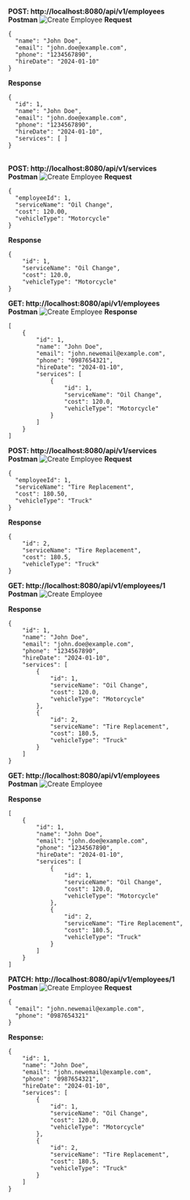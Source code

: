 **POST: http://localhost:8080/api/v1/employees**
<br/>**Postman**
![Create Employee](https://github.com/sanjeevthapamiu/vsrepo-final-exam/blob/main/screenshots/1.png)
**Request**
```
{
  "name": "John Doe",
  "email": "john.doe@example.com",
  "phone": "1234567890",
  "hireDate": "2024-01-10"
}
```
**Response**
```
{
  "id": 1,
  "name": "John Doe",
  "email": "john.doe@example.com",
  "phone": "1234567890",
  "hireDate": "2024-01-10",
  "services": [ ]
}
```
<br/>**POST: http://localhost:8080/api/v1/services**
<br/>**Postman**
![Create Employee](https://github.com/sanjeevthapamiu/vsrepo-final-exam/blob/main/screenshots/2.png)
**Request**
```
{
  "employeeId": 1,
  "serviceName": "Oil Change",
  "cost": 120.00,
  "vehicleType": "Motorcycle"
}
```
**Response**
```
{
    "id": 1,
    "serviceName": "Oil Change",
    "cost": 120.0,
    "vehicleType": "Motorcycle"
}
```
**GET: http://localhost:8080/api/v1/employees**
<br/>**Postman**
![Create Employee](https://github.com/sanjeevthapamiu/vsrepo-final-exam/blob/main/screenshots/3.png)
**Response**
```
[
    {
        "id": 1,
        "name": "John Doe",
        "email": "john.newemail@example.com",
        "phone": "0987654321",
        "hireDate": "2024-01-10",
        "services": [
            {
                "id": 1,
                "serviceName": "Oil Change",
                "cost": 120.0,
                "vehicleType": "Motorcycle"
            }
        ]
    }
]
```

**POST: http://localhost:8080/api/v1/services**
<br/>**Postman**
![Create Employee](https://github.com/sanjeevthapamiu/vsrepo-final-exam/blob/main/screenshots/4.png)
**Request**
```
{
  "employeeId": 1,
  "serviceName": "Tire Replacement",
  "cost": 180.50,
  "vehicleType": "Truck"
}
```
**Response**
```
{
    "id": 2,
    "serviceName": "Tire Replacement",
    "cost": 180.5,
    "vehicleType": "Truck"
}
```

**GET: http://localhost:8080/api/v1/employees/1**
<br/>**Postman**
![Create Employee](https://github.com/sanjeevthapamiu/vsrepo-final-exam/blob/main/screenshots/5.png)

**Response**
```
{
    "id": 1,
    "name": "John Doe",
    "email": "john.doe@example.com",
    "phone": "1234567890",
    "hireDate": "2024-01-10",
    "services": [
        {
            "id": 1,
            "serviceName": "Oil Change",
            "cost": 120.0,
            "vehicleType": "Motorcycle"
        },
        {
            "id": 2,
            "serviceName": "Tire Replacement",
            "cost": 180.5,
            "vehicleType": "Truck"
        }
    ]
}
```

**GET: http://localhost:8080/api/v1/employees**
<br/>**Postman**
![Create Employee](https://github.com/sanjeevthapamiu/vsrepo-final-exam/blob/main/screenshots/6.png)

**Response**
```
[
    {
        "id": 1,
        "name": "John Doe",
        "email": "john.doe@example.com",
        "phone": "1234567890",
        "hireDate": "2024-01-10",
        "services": [
            {
                "id": 1,
                "serviceName": "Oil Change",
                "cost": 120.0,
                "vehicleType": "Motorcycle"
            },
            {
                "id": 2,
                "serviceName": "Tire Replacement",
                "cost": 180.5,
                "vehicleType": "Truck"
            }
        ]
    }
]
```

**PATCH: http://localhost:8080/api/v1/employees/1**
<br/>**Postman**
![Create Employee](https://github.com/sanjeevthapamiu/vsrepo-final-exam/blob/main/screenshots/7.png)
**Request**
```
{
  "email": "john.newemail@example.com",
  "phone": "0987654321"
}
```
**Response:**
```
{
    "id": 1,
    "name": "John Doe",
    "email": "john.newemail@example.com",
    "phone": "0987654321",
    "hireDate": "2024-01-10",
    "services": [
        {
            "id": 1,
            "serviceName": "Oil Change",
            "cost": 120.0,
            "vehicleType": "Motorcycle"
        },
        {
            "id": 2,
            "serviceName": "Tire Replacement",
            "cost": 180.5,
            "vehicleType": "Truck"
        }
    ]
}
```

